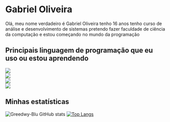 
# Gabriel Oliveira

Olá, meu nome verdadeiro é Gabriel Oliveira tenho 16 anos tenho curso de análise e desenvolvimento de sistemas pretendo fazer faculdade de ciência da computação e estou começando no mundo da programação

## Principais linguagem de programação que eu uso ou estou aprendendo


<div>
 <a>
        <img src="https://img.shields.io/badge/-React.js-blue" /></a>

</div>

<div>
 <a>
        <img src="https://img.shields.io/badge/-VUE-blue" /></a>

</div>

<div>
<a>
        <img src="https://img.shields.io/badge/-Typescript-yellowgreenn" /></a>
</div>

<div>
<a>
        <img src="https://img.shields.io/badge/-Node-critical" /></a>
</div>

## Minhas estatísticas


 <div>

   
![Greedwy-Blu GitHub stats](https://github-readme-stats.vercel.app/api?username=Greedwy-Blu&show_icons=true&theme=darcula)
[![Top Langs](https://github-readme-stats.vercel.app/api/top-langs/?username=Greedwy-Blu&layout=compact&langs_count=7&show_icons=true&theme=darcula)](https://github.com/Greedwy-Blu/github-readme-stats)

 
</div>



